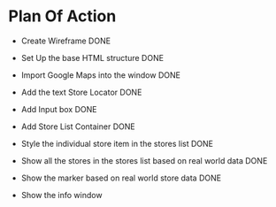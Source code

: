 # Plan Of Action

- Create Wireframe DONE

- Set Up the base HTML structure DONE

- Import Google Maps into the window DONE

- Add the text Store Locator DONE

- Add Input box DONE

- Add Store List Container DONE

- Style the individual store item in the stores list DONE

- Show all the stores in the stores list based on real world data DONE

- Show the marker based on real world store data DONE

- Show the info window